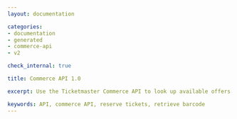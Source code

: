 ```yaml
---
layout: documentation

categories:
- documentation
- generated
- commerce-api
- v2

check_internal: true

title: Commerce API 1.0

excerpt: Use the Ticketmaster Commerce API to look up available offers and products on various platforms, including Ticketmaster's and TicketWeb's. Once offers and products are selected, you can use the API to cart and transact on those items.

keywords: API, commerce API, reserve tickets, retrieve barcode
---
```

